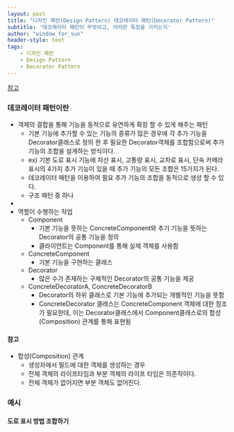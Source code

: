 ```yaml
--- 
layout: post
title: "디자인 패턴(Design Pattern) 데코레이터 패턴(Decorator Pattern)"
subtitle: '데코레이터 패턴이 무엇이고, 어떠한 특징을 가지는지'
author: "window_for_sun"
header-style: text
tags:
    - 디자인 패턴
    - Design Pattern
    - Decorator Pattern
---  
```

[참고](https://lee-changsun.github.io/2019/02/08/designpattern-intro/)  

### 데코레이터 패턴이란
- 객체의 결합을 통해 기능을 동적으로 유연하게 확장 할 수 있게 해주는 패턴
    - 기본 기능에 추가할 수 있는 기능의 종류가 많은 경우에 각 추가 기능을 Decorator클래스로 정의 한 후 필요한 Decorator객체를 조합함으로써 추가 기능의 조합을 설계하는 방식이다.
    - ex) 기본 도로 표시 기능에 차선 표시, 고통량 표시, 교차로 표시, 단속 카메라 표시의 4가지 추가 기능이 있을 때 추가 기능의 모든 조합은 15가지가 된다.
    - 데코레이터 패턴을 이용하여 필요 추가 기능의 조합을 동적으로 생성 할 수 있다.
    - 구조 패턴 중 하나
- ![]()
- 역할이 수행하는 작업
    - Component
        - 기본 기능을 뜻하는 ConcreteComponent와 추기 기능을 뜻하는 Decorator의 공통 기능을 정의
        - 클라이언트는 Component를 통해 실제 객체를 사용함
    - ConcreteComponent
        - 기본 기능을 구현하는 클래스
    - Decorator
        - 많은 수가 존재하는 구체적인 Decorator의 공통 기능을 제공
    - ConcreteDecoratorA, ConcreteDecoratorB
        - Decorator의 하위 클래스로 기본 기능에 추가되는 개별적인 기능을 뜻함
        - ConcreteDecorator 클래스는 ConcreteComponent 객체에 대한 참조가 필요한데, 이는 Decorator클래스에서 Component클래스로의 합성(Composition) 관계를 통해 표현됨
    
#### 참고
- 합성(Composition) 관계
    - 생성자에서 필드에 대한 객체를 생성하는 경우
    - 전체 객체의 라이프타임과 부분 객체의 라이프 타임은 의존적이다.
    - 전체 객체가 없어지면 부분 객체도 없어진다.
    
### 예시
#### 도로 표시 방법 조합하기
